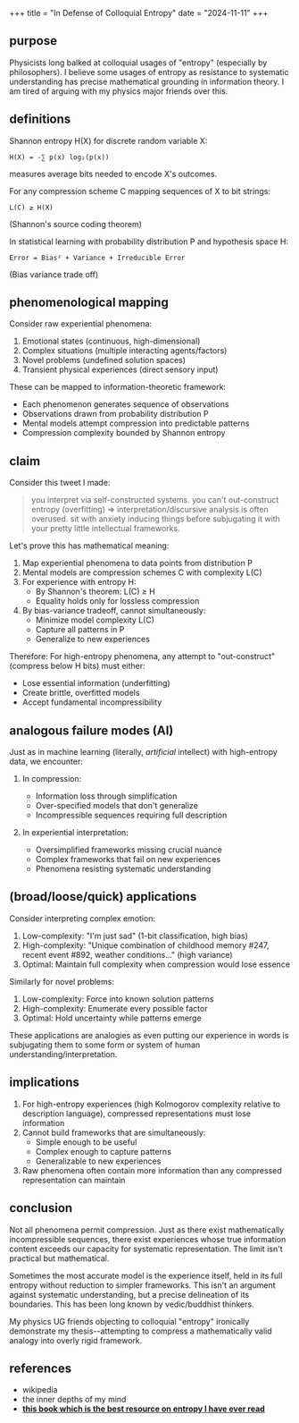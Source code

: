 +++ 
title = "In Defense of Colloquial Entropy" 
date = "2024-11-11" 
+++

## purpose
Physicists long balked at colloquial usages of "entropy" (especially by philosophers). I believe some usages of entropy as resistance to systematic understanding has precise mathematical grounding in information theory. I am tired of arguing with my physics major friends over this. 

## definitions
Shannon entropy H(X) for discrete random variable X:
```
H(X) = -∑ p(x) log₂(p(x))
```
measures average bits needed to encode X's outcomes.

For any compression scheme C mapping sequences of X to bit strings:
```
L(C) ≥ H(X)
```
(Shannon's source coding theorem)

In statistical learning with probability distribution P and hypothesis space H:
```
Error = Bias² + Variance + Irreducible Error
```
(Bias variance trade off)
## phenomenological mapping
Consider raw experiential phenomena:
1. Emotional states (continuous, high-dimensional)
2. Complex situations (multiple interacting agents/factors)
3. Novel problems (undefined solution spaces)
4. Transient physical experiences (direct sensory input)

These can be mapped to information-theoretic framework:
- Each phenomenon generates sequence of observations
- Observations drawn from probability distribution P
- Mental models attempt compression into predictable patterns
- Compression complexity bounded by Shannon entropy

## claim
Consider this tweet I made:
> you interpret via self-constructed systems. you can't out-construct entropy (overfitting) => interpretation/discursive analysis is often overused. sit with anxiety inducing things before subjugating it with your pretty little intellectual frameworks.

Let's prove this has mathematical meaning:

1. Map experiential phenomena to data points from distribution P
2. Mental models are compression schemes C with complexity L(C)
3. For experience with entropy H:
   - By Shannon's theorem: L(C) ≥ H
   - Equality holds only for lossless compression
4. By bias-variance tradeoff, cannot simultaneously:
   - Minimize model complexity L(C)
   - Capture all patterns in P
   - Generalize to new experiences

Therefore: For high-entropy phenomena, any attempt to "out-construct" (compress below H bits) must either:
- Lose essential information (underfitting)
- Create brittle, overfitted models
- Accept fundamental incompressibility

## analogous failure modes (AI)
Just as in machine learning (literally, *artificial* intellect) with high-entropy data, we encounter:

1. In compression:
   - Information loss through simplification
   - Over-specified models that don't generalize
   - Incompressible sequences requiring full description

2. In experiential interpretation:
   - Oversimplified frameworks missing crucial nuance
   - Complex frameworks that fail on new experiences
   - Phenomena resisting systematic understanding

## (broad/loose/quick) applications
Consider interpreting complex emotion:
1. Low-complexity: "I'm just sad" (1-bit classification, high bias)
2. High-complexity: "Unique combination of childhood memory #247, recent event #892, weather conditions..." (high variance)
3. Optimal: Maintain full complexity when compression would lose essence

Similarly for novel problems:
1. Low-complexity: Force into known solution patterns
2. High-complexity: Enumerate every possible factor
3. Optimal: Hold uncertainty while patterns emerge

These applications are analogies as even putting our experience in words is subjugating them to some form or system of human understanding/interpretation.
## implications
1. For high-entropy experiences (high Kolmogorov complexity relative to description language), compressed representations must lose information
2. Cannot build frameworks that are simultaneously:
   - Simple enough to be useful
   - Complex enough to capture patterns
   - Generalizable to new experiences
3. Raw phenomena often contain more information than any compressed representation can maintain

## conclusion
Not all phenomena permit compression. Just as there exist mathematically incompressible sequences, there exist experiences whose true information content exceeds our capacity for systematic representation. The limit isn't practical but mathematical.

Sometimes the most accurate model is the experience itself, held in its full entropy without reduction to simpler frameworks. This isn't an argument against systematic understanding, but a precise delineation of its boundaries. This has been long known by vedic/buddhist thinkers.  

My physics UG friends objecting to colloquial "entropy" ironically demonstrate my thesis--attempting to compress a mathematically valid analogy into overly rigid framework.

## references 
- wikipedia 
- the inner depths of my mind
- [**this book which is the best resource on entropy I have ever read**](https://arxiv.org/pdf/2409.09232)

